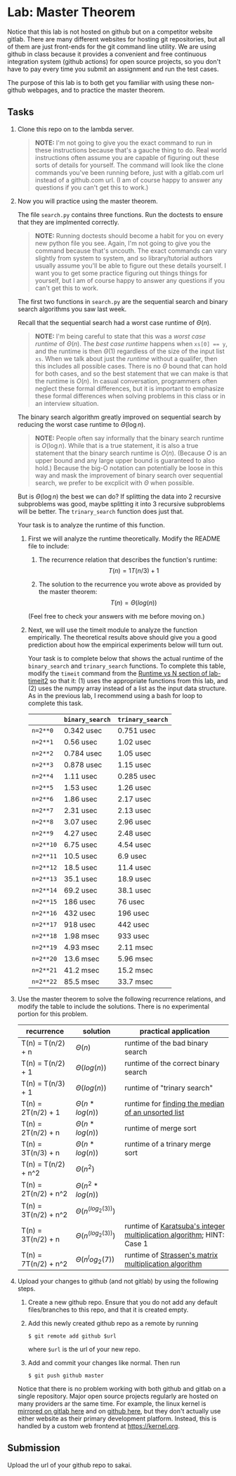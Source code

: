# Lab: Master Theorem

Notice that this lab is not hosted on github but on a competitor website gitlab.
There  are many different websites for hosting git repositories,
but all of them are just front-ends for the git command line utility.
We are using github in class because it provides a convenient and free continuous integration system (github actions) for open source projects,
so you don't have to pay every time you submit an assignment and run the test cases.

The purpose of this lab is to both get you familiar with using these non-github webpages, and to practice the master theorem.

## Tasks

1. Clone this repo on to the lambda server.

    > **NOTE:**
    > I'm not going to give you the exact command to run in these instructions because that's a gauche thing to do.
    > Real world instructions often assume you are capable of figuring out these sorts of details for yourself.
    > The command will look like the clone commands you've been running before, just with a gitlab.com url instead of a github.com url.
    > (I am of course happy to answer any questions if you can't get this to work.)

1. Now you will practice using the master theorem.

    The file `search.py` contains three functions.
    Run the doctests to ensure that they are implmented correctly.

    > **NOTE:**
    > Running doctests should become a habit for you on every new python file you see.
    > Again, I'm not going to give you the command because that's uncouth.
    > The exact commands can vary slightly from system to system,
    > and so library/tutorial authors usually assume you'll be able to figure out these details yourself.
    > I want you to get some practice figuring out things things for yourself,
    > but I am of course happy to answer any questions if you can't get this to work.

    The first two functions in `search.py` are the sequential search and binary search algorithms you saw last week.

    Recall that the sequential search had a worst case runtime of $\Theta(n)$.

    > **NOTE:**
    > I'm being careful to state that this was a *worst case runtime* of $\Theta(n)$.
    > The *best case runtime* happens when `xs[0] == y`,
    > and the runtime is then $\Theta(1)$ regardless of the size of the input list `xs`.
    > When we talk about just the *runtime* without a qualifer,
    > then this includes all possible cases.
    > There is no $\Theta$ bound that can hold for both cases,
    > and so the best statement that we can make is that the runtime is $O(n)$.
    > In casual conversation, programmers often neglect these formal differences,
    > but it is important to emphasize these formal differences when solving problems in this class or in an interview situation.

    The binary search algorithm greatly improved on sequential search by reducing the worst case runtime to $\Theta(\log n)$.

    > **NOTE:**
    > People often say informally that the binary search runtime is $O(\log n)$.
    > While that is a true statement, it is also a true statement that the binary search runtime is $O(n)$.
    > (Because $O$ is an upper bound and any large upper bound is guaranteed to also hold.)
    > Because the big-O notation can potentially be loose in this way and mask the improvement of binary search over sequential search,
    > we prefer to be excplicit with $\Theta$ when possible.

    But is $\Theta(\log n)$ the best we can do?
    If splitting the data into 2 recursive subproblems was good,
    maybe splitting it into 3 recursive subproblems will be better.
    The `trinary_search` function does just that.

    Your task is to analyze the runtime of this function.

    1. First we will analyze the runtime theoretically.
        Modify the README file to include:
    
        1. The recurrence relation that describes the function's runtime:
            $$T(n) = 1T(n/3) + 1$$

        1. The solution to the recurrence you wrote above as provided by the master theorem:
            $$T(n) = \Theta(log(n))$$

        (Feel free to check your answers with me before moving on.)
    
    1. Next, we will use the timeit module to analyze the function empirically.
        The theoretical results above should give you a good prediction about how the empirical experiments below will turn out.

        Your task is to complete below that shows the actual runtime of the `binary_search` and `trinary_search` functions.
        To complete this table, modify the `timeit` command from the [Runtime vs N section of lab-timeit2](https://github.com/mikeizbicki/lab-timeit2#runtime-vs-n) so that it: (1) uses the appropriate functions from this lab, and (2) uses the numpy array instead of a list as the input data structure.
        As in the previous lab, I recommend using a bash for loop to complete this task.

        |                | `binary_search`           | `trinary_search`      |
        | -------------- | ------------------------- | --------------------- | 
        | `n=2**0`       |        0.342 usec         |      0.751 usec       |
        | `n=2**1`       |        0.56 usec          |      1.02 usec        |
        | `n=2**2`       |        0.784 usec         |      1.05 usec        |
        | `n=2**3`       |        0.878 usec         |      1.15 usec        |
        | `n=2**4`       |        1.11 usec          |      0.285 usec       |
        | `n=2**5`       |        1.53 usec          |      1.26 usec        |
        | `n=2**6`       |        1.86 usec          |      2.17 usec        |
        | `n=2**7`       |        2.31 usec          |      2.13 usec        |
        | `n=2**8`       |        3.07 usec          |      2.96 usec        |
        | `n=2**9`       |        4.27 usec          |      2.48 usec        |
        | `n=2**10`      |        6.75 usec          |      4.54 usec        |
        | `n=2**11`      |        10.5 usec          |      6.9 usec         |
        | `n=2**12`      |        18.5 usec          |      11.4 usec        |
        | `n=2**13`      |        35.1 usec          |      18.9 usec        |
        | `n=2**14`      |        69.2 usec          |      38.1 usec        |
        | `n=2**15`      |        186 usec           |      76 usec          |
        | `n=2**16`      |        432 usec           |      196 usec         |
        | `n=2**17`      |        918 usec           |      442 usec         |
        | `n=2**18`      |        1.98 msec          |      933 usec         |
        | `n=2**19`      |        4.93 msec          |      2.11 msec        |
        | `n=2**20`      |        13.6 msec          |      5.96 msec        |
        | `n=2**21`      |        41.2 msec          |      15.2 msec        |
        | `n=2**22`      |        85.5 msec          |      33.7 msec        |


1. Use the master theorem to solve the following recurrence relations,
    and modify the table to include the solutions.
    There is no experimental portion for this problem.

    | recurrence           | solution                       | practical application                     |
    | -------------------- | ------------------------------ | ----------------------------------------- |
    | T(n) = T(n/2) + n    | $\Theta(     n              )$ | runtime of the bad binary search          |
    | T(n) = T(n/2) + 1    | $\Theta(     log(n)         )$ | runtime of the correct binary search      |
    | T(n) = T(n/3) + 1    | $\Theta(     log(n)         )$ | runtime of "trinary search"               |
    | T(n) = 2T(n/2) + 1   | $\Theta(     n*log(n)       )$ | runtime for [finding the median of an unsorted list](https://en.wikipedia.org/wiki/Quickselect) |
    | T(n) = 2T(n/2) + n   | $\Theta(     n*log(n)       )$ | runtime of merge sort                     |
    | T(n) = 3T(n/3) + n   | $\Theta(     n*log(n)       )$ | runtime of a trinary merge sort           |
    | T(n) = T(n/2) + n^2  | $\Theta(     n^2            )$ |                                           |
    | T(n) = 2T(n/2) + n^2 | $\Theta(     n^2 * log(n)   )$ |                                           |
    | T(n) = 3T(n/2) + n^2 | $\Theta(     n^(log_2(3))   )$ |                                           |
    | T(n) = 3T(n/2) + n   | $\Theta(     n^(log_2(3))   )$ | runtime of [Karatsuba's integer multiplication algorithm](https://en.wikipedia.org/wiki/Karatsuba_algorithm); HINT: Case 1 |
    | T(n) = 7T(n/2) + n^2 | $\Theta(     n^log_2(7)     )$ | runtime of [Strassen's matrix multiplication algorithm](https://en.wikipedia.org/wiki/Strassen_algorithm) |

1. Upload your changes to github (and not gitlab) by using the following steps.

    1. Create a new github repo.
        Ensure that you do not add any default files/branches to this repo, and that it is created empty.

    1. Add this newly created github repo as a remote by running
        ```
        $ git remote add github $url
        ```
        where `$url` is the url of your new repo.

    1. Add and commit your changes like normal.
        Then run
        ```
        $ git push github master
        ```
    
    Notice that there is no problem working with both github and gitlab on a single repository.
    Major open source projects regularly are hosted on many providers ar the same time.
    For example, the linux kernel is [mirrored on gitlab here](https://gitlab.com/linux-kernel/linux) and on [github here](https://github.com/torvalds/linux),
    but they don't actually use either website as their primary development platform.
    Instead, this is handled by a custom web frontend at <https://kernel.org>.

## Submission

Upload the url of your github repo to sakai.
